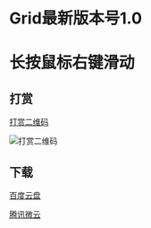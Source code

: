 Grid最新版本号1.0
====
长按鼠标右键滑动
====
## 打赏

[打赏二维码](https://meta.appinn.net/uploads/default/original/2X/2/2b969a6c353350a0258d8d2c0df2c4d8e6e015f7.png)

![打赏二维码](https://meta.appinn.net/uploads/default/original/2X/2/2b969a6c353350a0258d8d2c0df2c4d8e6e015f7.png)

## 下载

[百度云盘](https://pan.baidu.com/s/1NXouguejZ4AW7TMAYU0lMw)

[腾讯微云](https://share.weiyun.com/5KCqeSw)
